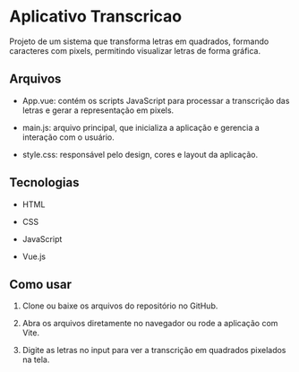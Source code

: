 # Aplicativo Transcricao

Projeto de um sistema que transforma letras em quadrados, formando caracteres com pixels, permitindo visualizar letras de forma gráfica.

## Arquivos

- App.vue: contém os scripts JavaScript para processar a transcrição das letras e gerar a representação em pixels.

- main.js: arquivo principal, que inicializa a aplicação e gerencia a interação com o usuário.

- style.css: responsável pelo design, cores e layout da aplicação.

## Tecnologias

- HTML

- CSS

- JavaScript

- Vue.js

## Como usar

1. Clone ou baixe os arquivos do repositório no GitHub.

2. Abra os arquivos diretamente no navegador ou rode a aplicação com Vite.

3. Digite as letras no input para ver a transcrição em quadrados pixelados na tela.